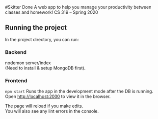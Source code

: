 #Skitter Done
A web app to help you manage your productivity between classes and homework!
CS 319 – Spring 2020

## Running the project

In the project directory, you can run:

### Backend
nodemon server/index<br />
(Need to install & setup MongoDB first).

### Frontend
`npm start`
Runs the app in the development mode after the DB is running.<br />
Open [http://localhost:2000](http://localhost:2000) to view it in the browser.

The page will reload if you make edits.<br />
You will also see any lint errors in the console.


### 
